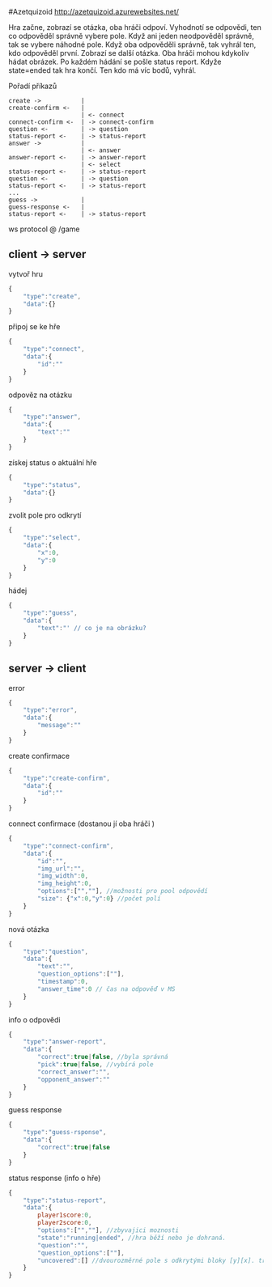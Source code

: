 #Azetquizoid
http://azetquizoid.azurewebsites.net/

Hra začne, zobrazí se otázka, oba hráči odpoví. Vyhodnotí se odpovědi, ten co odpověděl správně vybere pole. Když ani jeden neodpověděl správně, tak se vybere náhodné pole. Když oba odpověděli správně, tak vyhrál ten, kdo odpověděl první. Zobrazí se další otázka. Oba hráči mohou kdykoliv hádat obrázek. Po každém hádání se pošle status report. Kdyže state=ended tak hra končí. Ten kdo má víc bodů, vyhrál.

Pořadí příkazů

```
create ->			|
create-confirm <-	|
					| <- connect
connect-confirm <-	| -> connect-confirm
question <-			| -> question
status-report <-	| -> status-report
answer ->			|
					| <- answer
answer-report <-	| -> answer-report
					| <- select
status-report <-	| -> status-report
question <-			| -> question
status-report <-	| -> status-report
...
guess ->			|
guess-response <-	|
status-report <-	| -> status-report
```

ws protocol @ /game

client -> server
----------------

vytvoř hru
```js
{
    "type":"create",
    "data":{}
}
```

připoj se ke hře
```js
{
    "type":"connect",
    "data":{
        "id":""
    }
}
```

odpověz na otázku
```js
{
    "type":"answer",
    "data":{
        "text":""
    }
}
```

získej status o aktuální hře
```js
{
    "type":"status",
    "data":{}
}
```

zvolit pole pro odkrytí
```js
{
    "type":"select",
    "data":{
		"x":0,
		"y":0
	}
}
```

hádej
```js
{
    "type":"guess",
    "data":{
		"text":"' // co je na obrázku?
	}
}
```

server -> client
----------------

error
```js
{
    "type":"error",
    "data":{
        "message":""
    }
}
```

create confirmace
```js
{
    "type":"create-confirm",
    "data":{
        "id":""
    }
}
```

connect confirmace (dostanou jí oba hráči )
```js
{
    "type":"connect-confirm",
    "data":{
        "id":"",
        "img_url":"", 
		"img_width":0,
        "img_height":0,
        "options":["",""], //možnosti pro pool odpovědí
		"size": {"x":0,"y":0} //počet polí
    }
}
```

nová otázka
```js
{
    "type":"question",
    "data":{
        "text":"",
        "question_options":[""],
		"timestamp":0,
		"answer_time":0 // čas na odpověď v MS
    }
}
```

info o odpovědi
```js
{
    "type":"answer-report",
    "data":{
        "correct":true|false, //byla správná
		"pick":true|false, //vybírá pole
		"correct_answer":"",
		"opponent_answer":""
    }
}
```

guess response
```js
{
    "type":"guess-rsponse",
    "data":{
        "correct":true|false
    }
}
```

status response (info o hře)
```js
{
    "type":"status-report",
    "data":{
        player1score:0,
        player2score:0,
		"options":["",""], //zbyvajici moznosti
		"state":"running|ended", //hra běží nebo je dohraná.
		"question":"",
		"question_options":[""],
		"uncovered":[] //dvourozměrné pole s odkrytými bloky [y][x]. true = odkrytý
    }
}
```